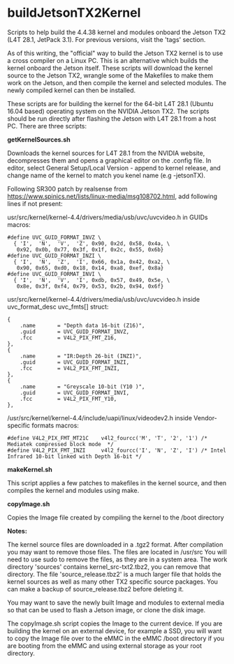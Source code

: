 # buildJetsonTX2Kernel
Scripts to help build the 4.4.38 kernel and modules onboard the Jetson TX2 (L4T 28.1, JetPack 3.1). For previous versions, visit the 'tags' section.

As of this writing, the "official" way to build the Jetson TX2 kernel is to use a cross compiler on a Linux PC. This is an alternative which builds the kernel onboard the Jetson itself. These scripts will download the kernel source to the Jetson TX2, wrangle some of the Makefiles to make them work on the Jetson, and then compile the kernel and selected modules. The newly compiled kernel can then be installed.

These scripts are for building the kernel for the 64-bit L4T 28.1 (Ubuntu 16.04 based) operating system on the NVIDIA Jetson TX2. The scripts should be run directly after flashing the Jetson with L4T 28.1 from a host PC. There are three scripts:

<strong>getKernelSources.sh</strong>

Downloads the kernel sources for L4T 28.1 from the NVIDIA website, decompresses them and opens a graphical editor on the .config file. In editor, select General Setup/Local Version - append to kernel release, and change name of the kernel to match you kenel name (e.g -jetsonTX). 

Following SR300 patch by realsense from https://www.spinics.net/lists/linux-media/msg108702.html, add following lines if not present:

usr/src/kernel/kernel-4.4/drivers/media/usb/uvc/uvcvideo.h in GUIDs macros:

    #define UVC_GUID_FORMAT_INVZ \
      { 'I',  'N',  'V',  'Z', 0x90, 0x2d, 0x58, 0x4a, \
       0x92, 0x0b, 0x77, 0x3f, 0x1f, 0x2c, 0x55, 0x6b}
    #define UVC_GUID_FORMAT_INZI \
      { 'I',  'N',  'Z',  'I', 0x66, 0x1a, 0x42, 0xa2, \
       0x90, 0x65, 0xd0, 0x18, 0x14, 0xa8, 0xef, 0x8a}
    #define UVC_GUID_FORMAT_INVI \
      { 'I',  'N',  'V',  'I', 0xdb, 0x57, 0x49, 0x5e, \
       0x8e, 0x3f, 0xf4, 0x79, 0x53, 0x2b, 0x94, 0x6f}


usr/src/kernel/kernel-4.4/drivers/media/usb/uvc/uvcvideo.h inside uvc_format_desc uvc_fmts[] struct:

	{
		.name		= "Depth data 16-bit (Z16)",
		.guid		= UVC_GUID_FORMAT_INVZ,
		.fcc		= V4L2_PIX_FMT_Z16,
	},
	{
		.name		= "IR:Depth 26-bit (INZI)",
		.guid		= UVC_GUID_FORMAT_INZI,
		.fcc		= V4L2_PIX_FMT_INZI,
	},
	{
		.name		= "Greyscale 10-bit (Y10 )",
		.guid		= UVC_GUID_FORMAT_INVI,
		.fcc		= V4L2_PIX_FMT_Y10,
	},


/usr/src/kernel/kernel-4.4/include/uapi/linux/videodev2.h inside Vendor-specific formats macros:

    #define V4L2_PIX_FMT_MT21C    v4l2_fourcc('M', 'T', '2', '1') /* Mediatek compressed block mode  */
    #define V4L2_PIX_FMT_INZI     v4l2_fourcc('I', 'N', 'Z', 'I') /* Intel Infrared 10-bit linked with Depth 16-bit */


<strong>makeKernel.sh</strong>

This script applies a few patches to makefiles in the kernel source, and then compiles the kernel and modules using make.

<strong>copyImage.sh</strong>

Copies the Image file created by compiling the kernel to the /boot directory

<strong>Notes:</strong> 

The kernel source files are downloaded in a .tgz2 format. After compilation you may want to remove those files. The files are located in /usr/src You will need to use sudo to remove the files, as they are in a system area. The work directory 'sources' contains kernel_src-txt2.tbz2, you can remove that directory. The file 'source_release.tbz2' is a much larger file that holds the kernel sources as well as many other TX2 specific source packages. You can make a backup of source_release.tbz2 before deleting it.

You may want to save the newly built Image and modules to external media so that can be used to flash a Jetson image, or clone the disk image.

The copyImage.sh script copies the Image to the current device. If you are building the kernel on an external device, for example a SSD, you will want to copy the Image file over to the eMMC in the eMMC /boot directory if you are booting from the eMMC and using external storage as your root directory. 





